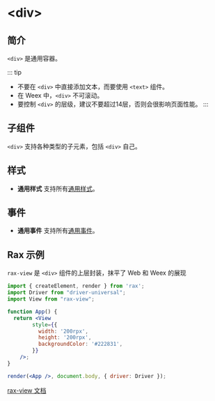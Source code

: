 # &lt;div&gt;

## 简介

`<div>` 是通用容器。

::: tip
* 不要在 `<div>` 中直接添加文本，而要使用 `<text>` 组件。
* 在 Weex 中，`<div>` 不可滚动。
* 要控制 `<div>` 的层级，建议不要超过14层，否则会很影响页面性能。
:::

## 子组件

`<div>` 支持各种类型的子元素，包括 `<div>` 自己。

## 样式

* **通用样式** 支持所有[通用样式](../styles/common-styles.html)。

## 事件

* **通用事件** 支持所有[通用事件](../events/common-events.html)。

## Rax 示例

`rax-view` 是 `<div>` 组件的上层封装，抹平了 Web 和 Weex 的展现

```jsx
import { createElement, render } from 'rax';
import Driver from "driver-universal";
import View from "rax-view";

function App() {
  return <View
		style={{
		  width: '200rpx',
		  height: '200rpx',
		  backgroundColor: '#222831',
		}}
	/>;
}

render(<App />, document.body, { driver: Driver });
```

[rax-view 文档](https://rax.js.org/docs/components/view)

